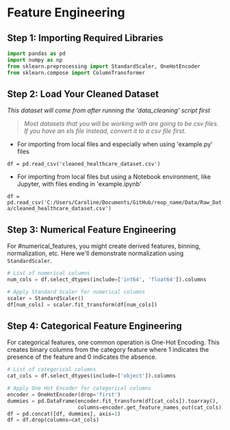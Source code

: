 # Feature Engineering

## Step 1: Importing Required Libraries

```python
import pandas as pd
import numpy as np
from sklearn.preprocessing import StandardScaler, OneHotEncoder
from sklearn.compose import ColumnTransformer
```

## Step 2: Load Your Cleaned Dataset

_This dataset will come from after running the 'data_cleaning' script first_

> _Most datasets that you will be working with are going to be csv files. If you have an xls file instead, convert it to a csv file first._

- For importing from local files and especially when using 'example.py' files

`df = pd.read_csv('cleaned_healthcare_dataset.csv')`

- For importing from local files but using a Notebook environment, like Jupyter, with files ending in 'example.ipynb'

`df = pd.read_csv('C:/Users/Caroline/Documents/GitHub/reop_name/Data/Raw_Data/cleaned_healthcare_dataset.csv')`

## Step 3: Numerical Feature Engineering

For #numerical_features, you might create derived features, binning, normalization, etc. Here we'll demonstrate normalization using `StandardScaler`.

```python
# List of numerical columns
num_cols = df.select_dtypes(include=['int64', 'float64']).columns

# Apply Standard Scaler for numerical columns
scaler = StandardScaler()
df[num_cols] = scaler.fit_transform(df[num_cols])
```

## Step 4: Categorical Feature Engineering

For categorical features, one common operation is One-Hot Encoding. This creates binary columns from the category feature where 1 indicates the presence of the feature and 0 indicates the absence.

```python
# List of categorical columns
cat_cols = df.select_dtypes(include=['object']).columns

# Apply One Hot Encoder for categorical columns
encoder = OneHotEncoder(drop='first')
dummies = pd.DataFrame(encoder.fit_transform(df[cat_cols]).toarray(),
                       columns=encoder.get_feature_names_out(cat_cols))
df = pd.concat([df, dummies], axis=1)
df = df.drop(columns=cat_cols)

```
